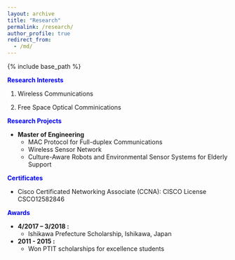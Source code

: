 ```yaml
---
layout: archive
title: "Research"
permalink: /research/
author_profile: true
redirect_from:
  - /md/
---
```


{% include base_path %}

**<font color="#0000FF">Research Interests</font>**

1. Wireless Communications

2. Free Space Optical Comminications


**<font color="#0000FF">Research Projects</font>**
- **Master of Engineering** 
  - MAC Protocol for Full-duplex Communications
  - Wireless Sensor Network
  - Culture-Aware Robots and Environmental Sensor Systems for Elderly Support

**<font color="#0000FF">Certificates</font>**
  - Cisco Certificated Networking Associate (CCNA): 
	CISCO License CSCO12582846


**<font color="#0000FF">Awards</font>**
  - **4/2017 – 3/2018 :** 
    - Ishikawa Prefecture Scholarship, Ishikawa, Japan
  - **2011 - 2015 :** 
  	- Won PTIT scholarships for excellence students


